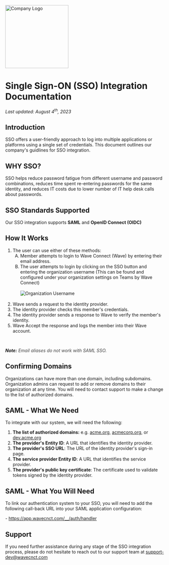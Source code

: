 <img src="/logo.png" alt="Company Logo" width="200"><br>

# Single Sign-ON (SSO) Integration Documentation

*Last updated: August 4<sup>th</sup>, 2023* 

## Introduction

SSO offers a user-friendly approach to log into multiple applications or platforms using a single set of credentials. This document outlines our company's guidlines for SSO integration.

## WHY SSO?

SSO helps reduce password fatigue from different username and password combinations, reduces time spent re-entering passwords for the same identity, and reduces IT costs due to lower number of IT help desk calls about passwords.

## SSO Standards Supported

Our SSO integration supports **SAML** and **OpenID Connect (OIDC)**

## How It Works

<ol>
    <li>The user can use either of these methods:
        <ol style="list-style-type: upper-alpha">
            <li>Member attempts to login to Wave Connect (Wave) by entering their email address.</li>
            <li>The user attempts to login by clicking on the SSO button and entering the organization username (This can be found and configured under your organization settings on Teams by Wave Connect)<br><br>
            <img src="/org-username.png" alt="Organization Username"></li>
        </ol><br>
    </li>
    <li>Wave sends a request to the identity provider.</li>
    <li>The identity provider checks this member's credentials.</li>
    <li>The identity provider sends a response to Wave to verify the member's identity.</li>
    <li>Wave Accept the response and logs the member into their Wave account.</li>
</ol><br>

***Note:** <span style="color: #434343; ">Email aliases do not work with SAML SSO.*</span>

## Confirming Domains

Organizations can have more than one domain, including subdomains. Organization admins can request to add or remove domains to their organization at any time. 
You will need to contact support to make a change to the list of authorized domains.  

## SAML - What We Need

To integrate with our system, we will need the following:

1. **The list of authorized domains:** e.g. <u>acme.org</u>, <u>acmecorp.org</u>, or <u>dev.acme.org</u>
2. **The provider's Entity ID**: A URL that identifies the identity provider.
3. **The provider's SSO URL**: The URL of the identity provider's sign-in page.
4. **The service provider Entity ID**: A URL that identifies the service provider.
5. **The provider's public key certificate**: The certificate used to validate tokens signed by the identity provider.

## SAML - What You Will Need

To link our authentication system to your SSO, you will need to add the following call-back URL into your SAML application configuration:

\- <a href="https://app.wavecnct.com/__/auth/handler">https://app.wavecnct.com/__/auth/handler</a>

## Support
If you need further assistance during any stage of the SSO integration process, please do not hesitate to reach out to our support team at <a href="support-dev@wavecnct.com">support-dev@wavecnct.com</a>




